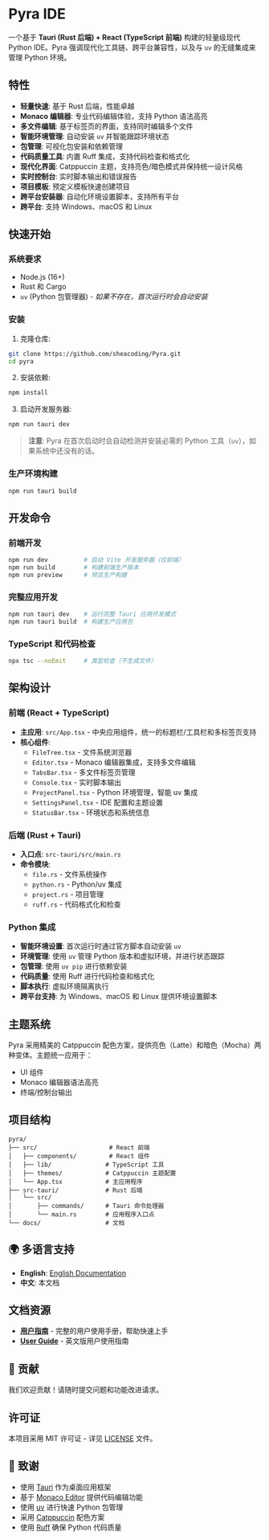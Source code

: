 # Pyra IDE

一个基于 **Tauri (Rust 后端) + React (TypeScript 前端)** 构建的轻量级现代 Python IDE。Pyra 强调现代化工具链、跨平台兼容性，以及与 `uv` 的无缝集成来管理 Python 环境。

## <i class="fas fa-star"></i> 特性

- **<i class="fas fa-rocket"></i> 轻量快速**: 基于 Rust 后端，性能卓越
- **<i class="fas fa-palette"></i> Monaco 编辑器**: 专业代码编辑体验，支持 Python 语法高亮
- **<i class="fas fa-file-alt"></i> 多文件编辑**: 基于标签页的界面，支持同时编辑多个文件
- **<i class="fab fa-python"></i> 智能环境管理**: 自动安装 `uv` 并智能跟踪环境状态
- **<i class="fas fa-box"></i> 包管理**: 可视化包安装和依赖管理
- **<i class="fas fa-wrench"></i> 代码质量工具**: 内置 Ruff 集成，支持代码检查和格式化
- **<i class="fas fa-palette"></i> 现代化界面**: Catppuccin 主题，支持亮色/暗色模式并保持统一设计风格
- **<i class="fas fa-bolt"></i> 实时控制台**: 实时脚本输出和错误报告
- **<i class="fas fa-sync-alt"></i> 项目模板**: 预定义模板快速创建项目
- **<i class="fas fa-tools"></i> 跨平台安装器**: 自动化环境设置脚本，支持所有平台
- **<i class="fas fa-desktop"></i> 跨平台**: 支持 Windows、macOS 和 Linux

## <i class="fas fa-rocket"></i> 快速开始

### 系统要求

- Node.js (16+)
- Rust 和 Cargo
- `uv` (Python 包管理器) - *如果不存在，首次运行时会自动安装*

### 安装

1. 克隆仓库:
```bash
git clone https://github.com/sheacoding/Pyra.git
cd pyra
```

2. 安装依赖:
```bash
npm install
```

3. 启动开发服务器:
```bash
npm run tauri dev
```

> **注意**: Pyra 在首次启动时会自动检测并安装必需的 Python 工具（`uv`），如果系统中还没有的话。

### 生产环境构建

```bash
npm run tauri build
```

## <i class="fas fa-tools"></i> 开发命令

### 前端开发
```bash
npm run dev          # 启动 Vite 开发服务器（仅前端）
npm run build        # 构建前端生产版本
npm run preview      # 预览生产构建
```

### 完整应用开发
```bash
npm run tauri dev    # 运行完整 Tauri 应用开发模式
npm run tauri build  # 构建生产应用包
```

### TypeScript 和代码检查
```bash
npx tsc --noEmit     # 类型检查（不生成文件）
```

## <i class="fas fa-building"></i> 架构设计

### 前端 (React + TypeScript)
- **主应用**: `src/App.tsx` - 中央应用组件，统一的标题栏/工具栏和多标签页支持
- **核心组件**:
  - `FileTree.tsx` - 文件系统浏览器
  - `Editor.tsx` - Monaco 编辑器集成，支持多文件编辑
  - `TabsBar.tsx` - 多文件标签页管理
  - `Console.tsx` - 实时脚本输出
  - `ProjectPanel.tsx` - Python 环境管理，智能 uv 集成
  - `SettingsPanel.tsx` - IDE 配置和主题设置
  - `StatusBar.tsx` - 环境状态和系统信息

### 后端 (Rust + Tauri)
- **入口点**: `src-tauri/src/main.rs`
- **命令模块**:
  - `file.rs` - 文件系统操作
  - `python.rs` - Python/uv 集成
  - `project.rs` - 项目管理
  - `ruff.rs` - 代码格式化和检查

### Python 集成
- **智能环境设置**: 首次运行时通过官方脚本自动安装 `uv`
- **环境管理**: 使用 `uv` 管理 Python 版本和虚拟环境，并进行状态跟踪
- **包管理**: 使用 `uv pip` 进行依赖安装
- **代码质量**: 使用 Ruff 进行代码检查和格式化
- **脚本执行**: 虚拟环境隔离执行
- **跨平台支持**: 为 Windows、macOS 和 Linux 提供环境设置脚本

## <i class="fas fa-palette"></i> 主题系统

Pyra 采用精美的 Catppuccin 配色方案，提供亮色（Latte）和暗色（Mocha）两种变体。主题统一应用于：

- UI 组件
- Monaco 编辑器语法高亮
- 终端/控制台输出

## <i class="fas fa-folder"></i> 项目结构

```
pyra/
├── src/                    # React 前端
│   ├── components/         # React 组件
│   ├── lib/               # TypeScript 工具
│   ├── themes/            # Catppuccin 主题配置
│   └── App.tsx            # 主应用程序
├── src-tauri/             # Rust 后端
│   └── src/
│       ├── commands/      # Tauri 命令处理器
│       └── main.rs        # 应用程序入口点
└── docs/                  # 文档
```

## 🌍 多语言支持

- **English**: [English Documentation](../README.md)
- **中文**: 本文档

## <i class="fas fa-book"></i> 文档资源

- **[用户指南](./USER_GUIDE.md)** - 完整的用户使用手册，帮助快速上手
- **[User Guide](./USER_GUIDE_EN.md)** - 英文版用户使用指南

## 🤝 贡献

我们欢迎贡献！请随时提交问题和功能改进请求。

## <i class="fas fa-file-alt"></i> 许可证

本项目采用 MIT 许可证 - 详见 [LICENSE](../LICENSE) 文件。

## 🙏 致谢

- 使用 [Tauri](https://tauri.app/) 作为桌面应用框架
- 基于 [Monaco Editor](https://microsoft.github.io/monaco-editor/) 提供代码编辑功能
- 使用 [uv](https://github.com/astral-sh/uv) 进行快速 Python 包管理
- 采用 [Catppuccin](https://catppuccin.com/) 配色方案
- 使用 [Ruff](https://github.com/astral-sh/ruff) 确保 Python 代码质量